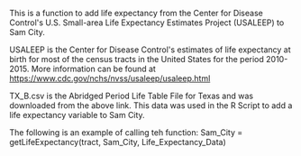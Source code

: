 This is a function to add life expectancy from the Center for Disease Control's U.S. Small-area Life Expectancy Estimates Project (USALEEP)
to Sam City.

USALEEP is the Center for Disease Control's estimates of life expectancy at birth for most of the census tracts in the United States for 
the period 2010-2015. More information can be found at https://www.cdc.gov/nchs/nvss/usaleep/usaleep.html

TX_B.csv is the Abridged Period Life Table File for Texas and was downloaded from the above link. This data was used in the R Script to add
a life expectancy variable to Sam City.

The following is an example of calling teh function:
Sam_City = getLifeExpectancy(tract, Sam_City, Life_Expectancy_Data)
